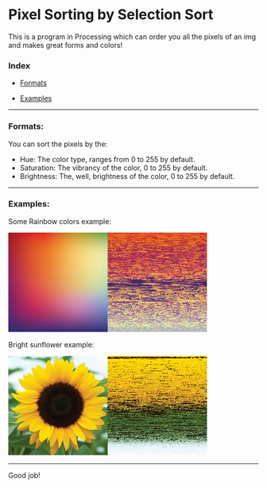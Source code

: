 # Pixel Sorting by Selection Sort

This is a program in Processing which can order you all the pixels of an img and makes great forms and colors!

### Index

- [Formats](#formats)

- [Examples](#examples)

-----------------------------------------------------------------------

### Formats:

You can sort the pixels by the:
 - Hue: The color type, ranges from 0 to 255 by default.
 - Saturation: The vibrancy of the color, 0 to 255 by default.
 - Brightness: The, well, brightness of the color, 0 to 255 by default.


-----------------------------------------------------------------------

### Examples:


Some Rainbow colors example:

![composed1](pixelSortingAnimation/composed.png)

Bright sunflower example:

![composed2](pixelSortingAnimation/composed_2.png)


-----------------------------------------------------------------------

Good job!
